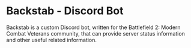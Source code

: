 # Backstab - Discord Bot
 Backstab is a custom Discord bot, written for the Battlefield 2: Modern Combat Veterans community, that can provide server status information and other useful related information.
